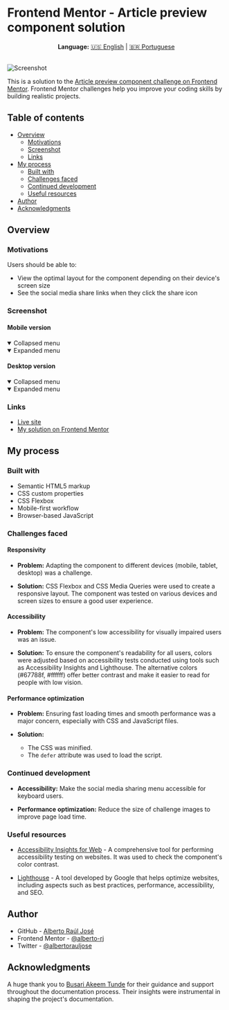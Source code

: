 # Frontend Mentor - Article preview component solution

<div align="center">
  <strong>Language:</strong> <a href="README.md">🇺🇸 English</a> | <a href="README-PT.md">🇧🇷 Portuguese</a>
</div>
<br>

![Screenshot](./screenshot/screenshot-desktop.png)

This is a solution to the [Article preview component challenge on Frontend Mentor](https://www.frontendmentor.io/challenges/article-preview-component-dYBN_pYFT). Frontend Mentor challenges help you improve your coding skills by building realistic projects.

## Table of contents

- [Overview](#overview)
  - [Motivations](#motivations)
  - [Screenshot](#screenshot)
  - [Links](#links)
- [My process](#my-process)
  - [Built with](#built-with)
  - [Challenges faced](#challenges-faced)
  - [Continued development](#continued-development)
  - [Useful resources](#useful-resources)
- [Author](#author)
- [Acknowledgments](#acknowledgments)

## Overview

### Motivations

Users should be able to:

- View the optimal layout for the component depending on their device's screen size
- See the social media share links when they click the share icon

### Screenshot

#### Mobile version

<details open>
  <summary>Collapsed menu</summary>
  <img alt="" src="./screenshot/screenshot-mobile.png">
</details>

<details open>
  <summary>Expanded menu</summary>
  <img alt="" src="./screenshot/screenshot-mobile-active.png">
</details>

#### Desktop version

<details open>
  <summary>Collapsed menu</summary>
  <img alt="" src="./screenshot/screenshot-desktop.png">
</details>

<details open>
  <summary>Expanded menu</summary>
  <img alt="" src="./screenshot/screenshot-desktop-active.png">
</details>

### Links

- [Live site](https://alberto-rj.github.io/article-preview-component/)
- [My solution on Frontend Mentor](https://your-solution-url.com)

## My process

### Built with

- Semantic HTML5 markup
- CSS custom properties
- CSS Flexbox
- Mobile-first workflow
- Browser-based JavaScript

### Challenges faced

#### Responsivity

- **Problem:** Adapting the component to different devices (mobile, tablet, desktop) was a challenge.

- **Solution:** CSS Flexbox and CSS Media Queries were used to create a responsive layout. The component was tested on various devices and screen sizes to ensure a good user experience.

#### Accessibility

- **Problem:** The component's low accessibility for visually impaired users was an issue.

- **Solution:** To ensure the component's readability for all users, colors were adjusted based on accessibility tests conducted using tools such as Accessibility Insights and Lighthouse. The alternative colors (#67788f, #ffffff) offer better contrast and make it easier to read for people with low vision.

#### Performance optimization

- **Problem:** Ensuring fast loading times and smooth performance was a major concern, especially with CSS and JavaScript files.

- **Solution:**
  - The CSS was minified.
  - The `defer` attribute was used to load the script.

### Continued development

- **Accessibility:** Make the social media sharing menu accessible for keyboard users.

- **Performance optimization:** Reduce the size of challenge images to improve page load time.

### Useful resources

- [Accessibility Insights for Web](https://accessibilityinsights.io/docs/web/overview/) - A comprehensive tool for performing accessibility testing on websites. It was used to check the component's color contrast.

- [Lighthouse](https://en.wikipedia.org/wiki/Google_Lighthouse) - A tool developed by Google that helps optimize websites, including aspects such as best practices, performance, accessibility, and SEO.

## Author

- GitHub - [Alberto Raúl José](https://github.com/alberto-rj)
- Frontend Mentor - [@alberto-rj](https://www.frontendmentor.io/profile/alberto-rj)
- Twitter - [@albertorauljose](https://www.twitter.com/albertorauljose)

## Acknowledgments

A huge thank you to [Busari Akeem Tunde](https://www.frontendmentor.io/profile/Aalphakeem-Adroit) for their guidance and support throughout the documentation process. Their insights were instrumental in shaping the project's documentation.
